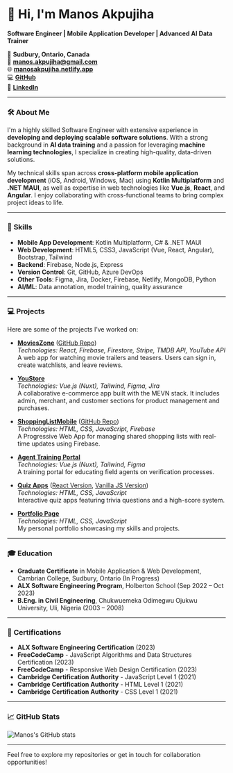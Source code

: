 # 👋 Hi, I'm Manos Akpujiha

**Software Engineer | Mobile Application Developer | Advanced AI Data Trainer**

📍 **Sudbury, Ontario, Canada**  
📧 **manos.akpujiha@gmail.com**  
🌐 **[manosakpujiha.netlify.app](https://manosakpujiha.netlify.app/)**  
💻 **[GitHub](https://github.com/manosakpujiha)**  
🔗 **[LinkedIn](https://linkedin.com/in/manosakpujiha)**

---

### 🛠️ **About Me**
I'm a highly skilled Software Engineer with extensive experience in **developing and deploying scalable software solutions**. With a strong background in **AI data training** and a passion for leveraging **machine learning technologies**, I specialize in creating high-quality, data-driven solutions.

My technical skills span across **cross-platform mobile application development** (iOS, Android, Windows, Mac) using **Kotlin Multiplatform** and **.NET MAUI**, as well as expertise in web technologies like **Vue.js**, **React**, and **Angular**. I enjoy collaborating with cross-functional teams to bring complex project ideas to life.

---

### 🔧 **Skills**
- **Mobile App Development**: Kotlin Multiplatform, C# & .NET MAUI  
- **Web Development**: HTML5, CSS3, JavaScript (Vue, React, Angular), Bootstrap, Tailwind  
- **Backend**: Firebase, Node.js, Express  
- **Version Control**: Git, GitHub, Azure DevOps  
- **Other Tools**: Figma, Jira, Docker, Firebase, Netlify, MongoDB, Python  
- **AI/ML**: Data annotation, model training, quality assurance  

---

### 💻 **Projects**
Here are some of the projects I’ve worked on:

- **[MoviesZone](https://manos-movieszone.netlify.app/)** ([GitHub Repo](https://github.com/manosakpujiha/movies-zone))  
  *Technologies: React, Firebase, Firestore, Stripe, TMDB API, YouTube API*  
  A web app for watching movie trailers and teasers. Users can sign in, create watchlists, and leave reviews.

- **[YouStore](https://youstore-staging.netlify.app/)**  
  *Technologies: Vue.js (Nuxt), Tailwind, Figma, Jira*  
  A collaborative e-commerce app built with the MEVN stack. It includes admin, merchant, and customer sections for product management and purchases.

- **[ShoppingListMobile](https://manos-list.netlify.app/)** ([GitHub Repo](https://github.com/manosakpujiha/shoppingListMobileApp))  
  *Technologies: HTML, CSS, JavaScript, Firebase*  
  A Progressive Web App for managing shared shopping lists with real-time updates using Firebase.

- **[Agent Training Portal](https://agent-training.dev.youverify.co/)**  
  *Technologies: Vue.js (Nuxt), Tailwind, Figma*  
  A training portal for educating field agents on verification processes.

- **[Quiz Apps](https://manosreactquiz.netlify.app/)** ([React Version](https://manosreactquiz.netlify.app/), [Vanilla JS Version](https://quiz-app-js-contra.netlify.app/))  
  *Technologies: HTML, CSS, JavaScript*  
  Interactive quiz apps featuring trivia questions and a high-score system.

- **[Portfolio Page](https://manosakpujiha.netlify.app/)**  
  *Technologies: HTML, CSS, JavaScript*  
  My personal portfolio showcasing my skills and projects.

---

### 🎓 **Education**
- **Graduate Certificate** in Mobile Application & Web Development, Cambrian College, Sudbury, Ontario (In Progress)  
- **ALX Software Engineering Program**, Holberton School (Sep 2022 – Oct 2023)  
- **B.Eng. in Civil Engineering**, Chukwuemeka Odimegwu Ojukwu University, Uli, Nigeria (2003 – 2008)  

---

### 📜 **Certifications**
- **ALX Software Engineering Certification** (2023)  
- **FreeCodeCamp** - JavaScript Algorithms and Data Structures Certification (2023)  
- **FreeCodeCamp** - Responsive Web Design Certification (2023)  
- **Cambridge Certification Authority** - JavaScript Level 1 (2021)  
- **Cambridge Certification Authority** - HTML Level 1 (2021)  
- **Cambridge Certification Authority** - CSS Level 1 (2021)

---

### 📈 **GitHub Stats**
![Manos's GitHub stats](https://github-readme-stats.vercel.app/api?username=manosakpujiha&show_icons=true&theme=radical)

---

Feel free to explore my repositories or get in touch for collaboration opportunities!
